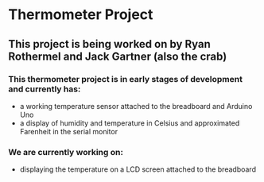 # Thermometer Project

## This project is being worked on by Ryan Rothermel and Jack Gartner (also the crab)

### This thermometer project is in early stages of development and currently has:
- a working temperature sensor attached to the breadboard and Arduino Uno
- a display of humidity and temperature in Celsius and approximated Farenheit in the serial monitor

### We are currently working on:
- displaying the temperature on a LCD screen attached to the breadboard
